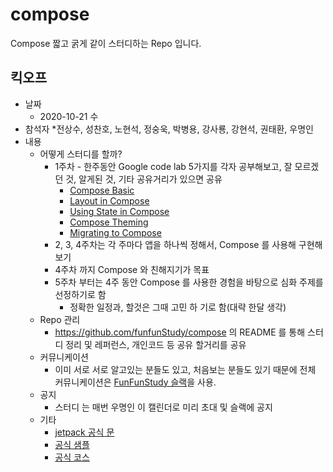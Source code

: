 # compose

Compose 짧고 굵게 같이 스터디하는 Repo 입니다.

## 킥오프
* 날짜
  * 2020-10-21 수
* 참석자
  *전상수, 성찬호, 노현석, 정숭욱, 박병용, 강사룡, 강현석, 권태환, 우명인
* 내용
  * 어떻게 스터디를 할까?
    * 1주차 - 한주동안 Google code lab 5가지를 각자 공부해보고, 잘 모르겠던 것, 알게된 것, 기타 공유거리가 있으면 공유
      * [Compose Basic](https://developer.android.com/codelabs/jetpack-compose-basics?hl=ko&return=https%3A%2F%2Fdeveloper.android.com%2Fcourses%2Fpathways%2Fcompose%3Fhl%3Dko%23codelab-https%3A%2F%2Fdeveloper.android.com%2Fcodelabs%2Fjetpack-compose-basics#0)
      * [Layout in Compose](https://developer.android.com/codelabs/jetpack-compose-layouts?hl=ko&return=https%3A%2F%2Fdeveloper.android.com%2Fcourses%2Fpathways%2Fcompose%3Fhl%3Dko%23codelab-https%3A%2F%2Fdeveloper.android.com%2Fcodelabs%2Fjetpack-compose-layouts#0)
      * [Using State in Compose](https://developer.android.com/codelabs/jetpack-compose-state?hl=ko&return=https%3A%2F%2Fdeveloper.android.com%2Fcourses%2Fpathways%2Fcompose%3Fhl%3Dko%23codelab-https%3A%2F%2Fdeveloper.android.com%2Fcodelabs%2Fjetpack-compose-state#0)
      * [Compose Theming](https://developer.android.com/codelabs/jetpack-compose-theming?hl=ko&return=https%3A%2F%2Fdeveloper.android.com%2Fcourses%2Fpathways%2Fcompose%3Fhl%3Dko%23codelab-https%3A%2F%2Fdeveloper.android.com%2Fcodelabs%2Fjetpack-compose-theming#0)
      * [Migrating to Compose](https://developer.android.com/codelabs/jetpack-compose-migration?hl=ko&return=https%3A%2F%2Fdeveloper.android.com%2Fcourses%2Fpathways%2Fcompose%3Fhl%3Dko%23codelab-https%3A%2F%2Fdeveloper.android.com%2Fcodelabs%2Fjetpack-compose-migration#0)
    * 2, 3, 4주차는 각 주마다 앱을 하나씩 정해서, Compose 를 사용해 구현해보기
    * 4주차 까지 Compose 와 친해지기가 목표
    * 5주차 부터는 4주 동안 Compose 를 사용한 경험을 바탕으로 심화 주제를 선정하기로 함
      * 정확한 일정과, 할것은 그때 고민 하 기로 함(대략 한달 생각)
  * Repo 관리
    * https://github.com/funfunStudy/compose 의 README 를 통해 스터디 정리 및 레퍼런스, 개인코드 등 공유 할거리를 공유
  * 커뮤니케이션
    * 이미 서로 서로 알고있는 분들도 있고, 처음보는 분들도 있기 때문에 전체 커뮤니케이션은 [FunFunStudy 슬랙](https://funfunstudy.slack.com/archives/C01CR0GRCAH)을 사용.
  * 공지
    * 스터디 는 매번 우명인 이 캘린더로 미리 초대 및 슬랙에 공지
  * 기타
    * [jetpack 공식 문](https://developer.android.com/jetpack/compose)
    * [공식 샘플](https://developer.android.com/jetpack/compose)
    * [공식 코스](https://developer.android.com/courses/pathways/compose)
